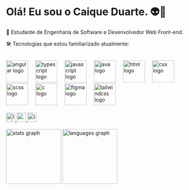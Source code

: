 <h1>Olá! Eu sou o Caique Duarte. 👽🌟</h1>
<p>🚀 Estudante de Engenharia de Software e Desenvolvedor Web Front-end.  </p>
<p>🛠️ Tecnologias que estou familiarizado atualmente:</p>

<br/>

<div>
  <img src="https://skillicons.dev/icons?i=angular" height="60" alt="angular logo"  />
  <img width="12" />
  <img src="https://skillicons.dev/icons?i=ts" height="60" alt="typescript logo"  />
  <img width="12" />
  <img src="https://skillicons.dev/icons?i=javascript" height="60" alt="javascript logo"  />
  <img width="12" />
  <img src="https://skillicons.dev/icons?i=java" height="60" alt="java logo"  />
  <img width="12" />
  <img src="https://skillicons.dev/icons?i=html" height="60" alt="html logo"  />
  <img width="12" />
  <img src="https://skillicons.dev/icons?i=css" height="60" alt="css logo"  />
  <img width="12" />
  <img src="https://skillicons.dev/icons?i=scss" height="60" alt="scss logo"  />
  <img width="12" />
  <img src="https://skillicons.dev/icons?i=c" height="60" alt="c logo"  />
  <img width="12" />
  <img src="https://skillicons.dev/icons?i=figma" height="60" alt="figma logo"  />
  <img width="12" />
  <img src="https://skillicons.dev/icons?i=tailwind" height="60" alt="tailwindcss logo"  />
</div>

<br/>

<div>
  <a target="_blank" href="https://linkedin.com/in/caique-duarte-0822a5209">
    <img src="https://img.shields.io/static/v1?message=LinkedIn&logo=linkedin&label=&color=0077B5&logoColor=white&labelColor=&style=for-the-badge" height="25" alt="linkedin logo"  />
  </a>
  <a target="_blank" href="mailto:dcaique242@gmail.com">
    <img src="https://img.shields.io/static/v1?message=Gmail&logo=gmail&label=&color=4285F4&logoColor=white&labelColor=&style=for-the-badge" height="25" alt="gmail logo"  />
  </a>
  <a target="_blank" href="https://instagram.com/caique.duart">
    <img src="https://img.shields.io/static/v1?message=Instagram&logo=instagram&label=&color=E1306C&logoColor=white&labelColor=&style=for-the-badge" height="25" alt="instagram logo"  />
  </a>
</div>

<br/>

<div>
  <img src="https://github-readme-stats.vercel.app/api?username=caiqueduart&hide_title=false&hide_rank=false&show_icons=true&include_all_commits=true&count_private=true&disable_animations=false&theme=dracula&locale=en&hide_border=false&order=1" height="150" alt="stats graph"  />
  <img src="https://github-readme-stats.vercel.app/api/top-langs?username=caiqueduart&locale=en&hide_title=false&layout=compact&card_width=320&langs_count=5&theme=dracula&hide_border=false&order=2" height="150" alt="languages graph"  />
</div>
